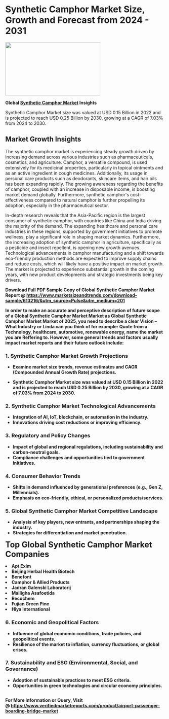 <H1>Synthetic Camphor Market Size, Growth and Forecast from 2024 - 2031</H1><img class="aligncenter size-medium wp-image-584254" src="https://thirdeyenews.in/wp-content/uploads/2024/09/Global-Market-Research-300x168.jpeg" alt="" width="300" height="168" /><p><strong>Global&nbsp;<a href="https://www.marketsizeandtrends.com/download-sample/613216/&amp;utm_source=Pulse&amp;utm_medium=201">Synthetic Camphor Market</a> Insights</strong></p><p>Synthetic Camphor Market size was valued at USD 0.15 Billion in 2022 and is projected to reach USD 0.25 Billion by 2030, growing at a CAGR of 7.03% from 2024 to 2030.</p><p><h2>Market Growth Insights</h2> <p>The synthetic camphor market is experiencing steady growth driven by increasing demand across various industries such as pharmaceuticals, cosmetics, and agriculture. Camphor, a versatile compound, is used extensively for its medicinal properties, particularly in topical ointments and as an active ingredient in cough medicines. Additionally, its usage in personal care products such as deodorants, skincare items, and hair oils has been expanding rapidly. The growing awareness regarding the benefits of camphor, coupled with an increase in disposable income, is boosting market demand globally. Furthermore, synthetic camphor's cost-effectiveness compared to natural camphor is further propelling its adoption, especially in the pharmaceutical sector.</p> <p><strong></strong></p> <p>In-depth research reveals that the Asia-Pacific region is the largest consumer of synthetic camphor, with countries like China and India driving the majority of the demand. The expanding healthcare and personal care industries in these regions, supported by government initiatives to promote wellness, play a significant role in shaping market dynamics. Furthermore, the increasing adoption of synthetic camphor in agriculture, specifically as a pesticide and insect repellent, is opening new growth avenues. Technological advancements in camphor manufacturing and a shift towards eco-friendly production methods are expected to improve supply chains and reduce costs, which will likely have a positive impact on market growth. The market is projected to experience substantial growth in the coming years, with new product developments and strategic investments being key drivers.</p> <p><strong></p><p><span class=""><strong>Download Full PDF Sample Copy of Global Synthetic Camphor Market Report</strong> @ <a href="https://www.marketsizeandtrends.com/download-sample/613216/&amp;utm_source=Pulse&amp;utm_medium=201" target="_blank">https://www.marketsizeandtrends.com/download-sample/613216/&amp;utm_source=Pulse&amp;utm_medium=201</a></span></p><p>In order to make an accurate and perceptive description of future scope of a Global&nbsp;Synthetic Camphor Market Market as Global&nbsp;Synthetic Camphor Market Market of 2025, you need to describe a clear Vision &ndash; What Industry or Linda can you think of for example: Quote from a Technology, healthcare, automotive, renewable energy, name the market you are Reffering to. However, some general trends and factors usually impact market reports and their future outlook include:</p><h3>1.&nbsp;<strong>Synthetic Camphor Market Growth Projections</strong></h3><ul><li>Examine market size trends, revenue estimates and CAGR (Compounded Annual Growth Rate) projections.</li><li><p>Synthetic Camphor Market size was valued at USD 0.15 Billion in 2022 and is projected to reach USD 0.25 Billion by 2030, growing at a CAGR of 7.03% from 2024 to 2030.</p></li></ul><h3>2.&nbsp;<strong>Synthetic Camphor Market Technological Advancements</strong></h3><ul><li>Integration of AI, IoT, blockchain, or automation in the industry.</li><li>Innovations driving cost reductions or improving efficiency.</li></ul><h3>3.&nbsp;<strong>Regulatory and Policy Changes</strong></h3><ul><li>Impact of global and regional regulations, including sustainability and carbon-neutral goals.</li><li>Compliance challenges and opportunities tied to government initiatives.</li></ul><h3>4.&nbsp;<strong>Consumer Behavior Trends</strong></h3><ul><li>Shifts in demand influenced by generational preferences (e.g., Gen Z, Millennials).</li><li>Emphasis on eco-friendly, ethical, or personalized products/services.</li></ul><h3>5.&nbsp;<strong>Global Synthetic Camphor Market Competitive Landscape</strong></h3><ul><li>Analysis of key players, new entrants, and partnerships shaping the industry.</li><li>Strategies for differentiation and market penetration.</li></ul><p data-pm-slice="1 1 []"><span style="color: inherit; font-family: inherit; font-size: 25px;">Top Global Synthetic Camphor Market Companies</span></p><div class="" data-test-id=""><p><li>Apt Exim</li><li> Beijing Herbal Health Biotech</li><li> Benefont</li><li> Camphor & Allied Products</li><li> Jadran Galenski Laboratorij</li><li> Malligha Asafoetida</li><li> Recochem</li><li> Fujian Green Pine</li><li> Hiya International</li></p></div><h3>6.&nbsp;<strong>Economic and Geopolitical Factors</strong></h3><ul><li>Influence of global economic conditions, trade policies, and geopolitical events.</li><li>Resilience of the market to inflation, currency fluctuations, or global crises.</li></ul><h3>7.&nbsp;<strong>Sustainability and ESG (Environmental, Social, and Governance)</strong></h3><ul><li>Adoption of sustainable practices to meet ESG criteria.</li><li>Opportunities in green technologies and circular economy principles.</li></ul><h2><strong style="font-size: 14px;">For More Information or Query, Visit @&nbsp;</strong><a style="background-color: #ffffff; font-size: 14px;" href="https://www.marketsizeandtrends.com/report/synthetic-camphor-market/" target="_blank">https://www.verifiedmarketreports.com/product/airport-passenger-boarding-bridge-market</a></h2>